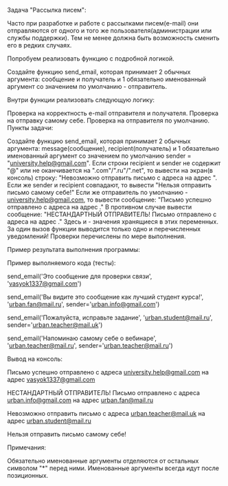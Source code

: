 Задача "Рассылка писем":

Часто при разработке и работе с рассылками писем(e-mail) они отправляются от одного и того же пользователя(администрации или службы поддержки). Тем не менее должна быть возможность сменить его в редких случаях.

Попробуем реализовать функцию с подробной логикой.



Создайте функцию send_email, которая принимает 2 обычных аргумента: сообщение и получатель и 1 обязательно именованный аргумент со значением по умолчанию - отправитель.

Внутри функции реализовать следующую логику:

Проверка на корректность e-mail отправителя и получателя.
Проверка на отправку самому себе.
Проверка на отправителя по умолчанию.
Пункты задачи:

Создайте функцию send_email, которая принимает 2 обычных аргумента: message(сообщение), recipient(получатель) и 1 обязательно именованный аргумент со значением по умолчанию sender = "university.help@gmail.com".
Если строки recipient и sender не содержит "@" или не оканчивается на ".com"/".ru"/".net", то вывести на экран(в консоль) строку: "Невозможно отправить письмо с адреса <sender> на адрес <recipient>".
Если же sender и recipient совпадают, то вывести "Нельзя отправить письмо самому себе!"
Если же отправитель по умолчанию - university.help@gmail.com, то вывести сообщение: "Письмо успешно отправлено с адреса <sender> на адрес <recipient>."
В противном случае вывести сообщение: "НЕСТАНДАРТНЫЙ ОТПРАВИТЕЛЬ! Письмо отправлено с адреса <sender> на адрес <recipient>."
Здесь <sender> и <recipient> - значения хранящиеся в этих переменных.
За один вызов функции выводится только одно и перечисленных уведомлений! Проверки перечислены по мере выполнения.


Пример результата выполнения программы:

Пример выполняемого кода (тесты):

send_email('Это сообщение для проверки связи', 'vasyok1337@gmail.com')

send_email('Вы видите это сообщение как лучший студент курса!', 'urban.fan@mail.ru', sender='urban.info@gmail.com')

send_email('Пожалуйста, исправьте задание', 'urban.student@mail.ru', sender='urban.teacher@mail.uk')

send_email('Напоминаю самому себе о вебинаре', 'urban.teacher@mail.ru', sender='urban.teacher@mail.ru')

Вывод на консоль:

Письмо успешно отправлено с адреса university.help@gmail.com на адрес vasyok1337@gmail.com

НЕСТАНДАРТНЫЙ ОТПРАВИТЕЛЬ! Письмо отправлено с адреса urban.info@gmail.com на адрес urban.fan@mail.ru

Невозможно отправить письмо с адреса urban.teacher@mail.uk на адрес urban.student@mail.ru

Нельзя отправить письмо самому себе!



Примечания:

Обязательно именованные аргументы отделяются от остальных символом "*" перед ними.
Именованные аргументы всегда идут после позиционных.
